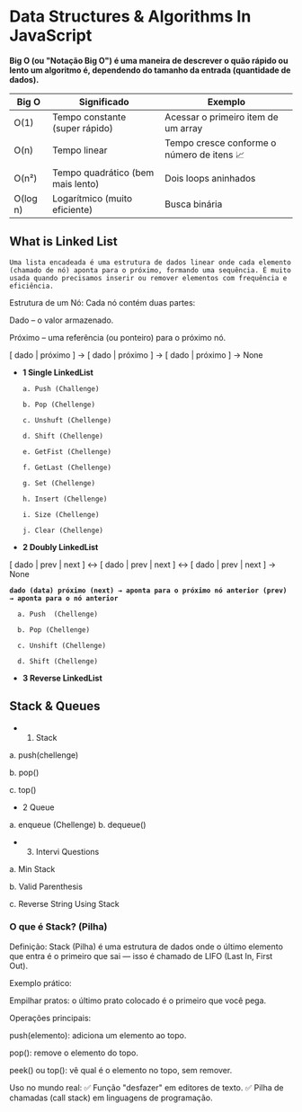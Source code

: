 # Data Structures & Algorithms In JavaScript

**Big O (ou "Notação Big O") é uma maneira de descrever o quão rápido ou lento um algoritmo é, dependendo do tamanho da entrada (quantidade de dados).**

<table>
  <thead>
    <tr>
      <th>Big O</th>
      <th>Significado</th>
      <th>Exemplo</th>
    </tr>
  </thead>
  <tbody>
    <tr>
      <td>O(1)</td>
      <td>Tempo constante (super rápido)</td>
      <td>Acessar o primeiro item de um array</td>
    </tr>
    <tr>
      <td>O(n)</td>
      <td>Tempo linear</td>
      <td>Tempo cresce conforme o número de itens 📈</td>
    </tr>
    <tr>
      <td>O(n²)</td>
      <td>Tempo quadrático (bem mais lento)</td>
      <td>Dois loops aninhados</td>
    </tr>
    <tr>
      <td>O(log n)</td>
      <td>Logarítmico (muito eficiente)</td>
      <td>Busca binária</td>
    </tr>
  </tbody>
</table>

## What is Linked List

``Uma lista encadeada é uma estrutura de dados linear onde cada elemento (chamado de nó) aponta para o próximo, formando uma sequência. É muito usada quando precisamos inserir ou remover elementos com frequência e eficiência.``

Estrutura de um Nó:
Cada nó contém duas partes:

Dado – o valor armazenado.

Próximo – uma referência (ou ponteiro) para o próximo nó.

[ dado | próximo ] → [ dado | próximo ] → [ dado | próximo ] → None


- **1 Single LinkedList**

      a. Push (Challenge)

      b. Pop (Chellenge)

      c. Unshuft (Chellenge)

      d. Shift (Chellenge)

      e. GetFist (Chellenge)

      f. GetLast (Chellenge)

      g. Set (Chellenge)
      
      h. Insert (Chellenge)

      i. Size (Chellenge)

      j. Clear (Chellenge)

- **2  Doubly LinkedList**

[ dado | prev | next ] <-> [ dado | prev | next ] <-> [ dado | prev | next ] -> None

**``dado (data)
próximo (next) → aponta para o próximo nó
anterior (prev) → aponta para o nó anterior``**

      a. Push  (Chellenge)

      b. Pop (Chellenge)

      c. Unshift (Chellenge)

      d. Shift (Chellenge)

-  **3 Reverse LinkedList**

## Stack & Queues

- 1. Stack

a. push(chellenge)

b. pop()

c. top()

- 2 Queue

 a. enqueue (Chellenge) 
 b. dequeue()

- 3. Intervi Questions

a. Min Stack

b. Valid Parenthesis

c. Reverse String Using Stack

### O que é Stack? (Pilha)

Definição:
Stack (Pilha) é uma estrutura de dados onde o último elemento que entra é o primeiro que sai — isso é chamado de LIFO (Last In, First Out).

Exemplo prático:

Empilhar pratos: o último prato colocado é o primeiro que você pega.

Operações principais:

push(elemento): adiciona um elemento ao topo.

pop(): remove o elemento do topo.

peek() ou top(): vê qual é o elemento no topo, sem remover.

Uso no mundo real:
✅ Função "desfazer" em editores de texto.
✅ Pilha de chamadas (call stack) em linguagens de programação.